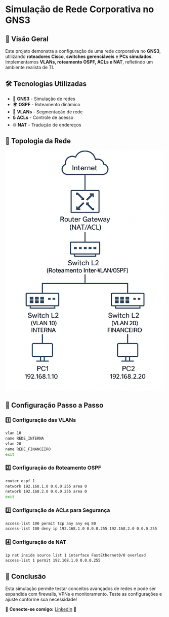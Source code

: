# Simulação de Rede Corporativa no GNS3

## 📌 Visão Geral
Este projeto demonstra a configuração de uma rede corporativa no **GNS3**, utilizando **roteadores Cisco**, **switches gerenciáveis** e **PCs simulados**. Implementamos **VLANs, roteamento OSPF, ACLs e NAT**, refletindo um ambiente realista de TI.

## 🛠️ Tecnologias Utilizadas
- 🏢 **GNS3** - Simulação de redes
- 🌍 **OSPF** - Roteamento dinâmico
- 🔀 **VLANs** - Segmentação de rede
- 🔒 **ACLs** - Controle de acesso
- 🌐 **NAT** - Tradução de endereços

## 🔧 Topologia da Rede
![(Topol.png)](https://github.com/kaua7k/Testes/blob/main/Topol.jpg)

## 🚀 Configuração Passo a Passo

### 1️⃣ Configuração das VLANs
```bash
vlan 10
name REDE_INTERNA
vlan 20
name REDE_FINANCEIRO
exit
```

### 2️⃣ Configuração do Roteamento OSPF
```bash
router ospf 1
network 192.168.1.0 0.0.0.255 area 0
network 192.168.2.0 0.0.0.255 area 0
exit
```

### 3️⃣ Configuração de ACLs para Segurança
```bash
access-list 100 permit tcp any any eq 80
access-list 100 deny ip 192.168.1.0 0.0.0.255 192.168.2.0 0.0.0.255
```

### 4️⃣ Configuração de NAT
```bash
ip nat inside source list 1 interface FastEthernet0/0 overload
access-list 1 permit 192.168.1.0 0.0.0.255
```

## 📜 Conclusão
Esta simulação permite testar conceitos avançados de redes e pode ser expandida com firewalls, VPNs e monitoramento. Teste as configurações e ajuste conforme sua necessidade!

🔗 **Conecte-se comigo:** [LinkedIn](https://www.linkedin.com/in/kaua7k/) 🚀
